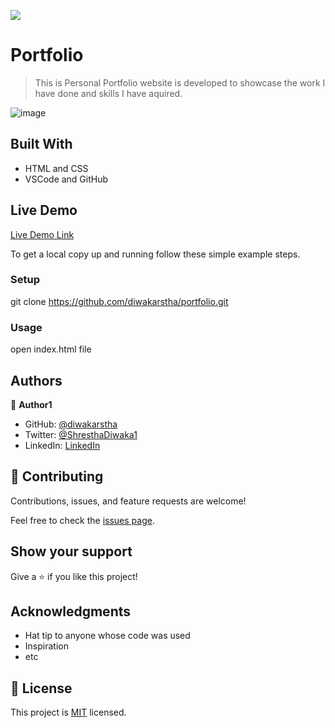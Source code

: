 ![](https://img.shields.io/badge/Microverse-blueviolet)

# Portfolio

> This is Personal Portfolio website is developed to showcase the work I have done and skills I have aquired.

![image](https://user-images.githubusercontent.com/12495712/148243663-aed03424-2dc6-4c10-b8dd-c92cb7babda8.png)

## Built With

- HTML and CSS
- VSCode and GitHub

## Live Demo

[Live Demo Link](https://diwakarstha.github.io/portfolio/)

To get a local copy up and running follow these simple example steps.

### Setup
git clone https://github.com/diwakarstha/portfolio.git

### Usage
open index.html file

## Authors

👤 **Author1**

- GitHub: [@diwakarstha](https://github.com/siwakarstha)
- Twitter: [@ShresthaDiwaka1](https://twitter.com/ShresthaDiwaka1)
- LinkedIn: [LinkedIn](https://linkedin.com/in/diwakarstha)

## 🤝 Contributing

Contributions, issues, and feature requests are welcome!

Feel free to check the [issues page](../../issues/).

## Show your support

Give a ⭐️ if you like this project!

## Acknowledgments

- Hat tip to anyone whose code was used
- Inspiration
- etc

## 📝 License

This project is [MIT](./LICENSE) licensed.
